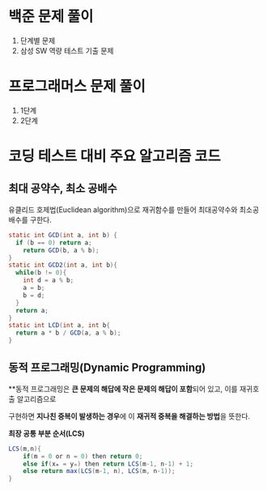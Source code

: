 # 백준 문제 풀이
  1. 단계별 문제
  2. 삼성 SW 역량 테스트 기출 문제
# 프로그래머스 문제 풀이
  1. 1단계
  2. 2단계
  
# 코딩 테스트 대비 주요 알고리즘 코드
## 최대 공약수, 최소 공배수
유클리드 호제법(Euclidean algorithm)으로 재귀함수를 만들어 최대공약수와 최소공배수를 구한다.

```java
static int GCD(int a, int b) {
  if (b == 0) return a;
    return GCD(b, a % b);
}
static int GCD2(int a, int b){
  while(b != 0){
    int d = a % b;
    a = b;
    b = d;
  }
  return a;
}
static int LCD(int a, int b{
  return a * b / GCD(a, a % b);
}
```
## 동적 프로그래밍(Dynamic Programming)
**동적 프로그래밍은 **큰 문제의 해답에 작은 문제의 해답이 포함**되어 있고, 이를 재귀호출 알고리즘으로

구현하면 **지나친 중복이 발생하는 경우**에 이 **재귀적 중복을 해결하는 방법**을 뜻한다.

**최장 공통 부분 순서(LCS)**
```java
LCS(m,n){
	if(m = 0 or n = 0) then return 0;
	else if(xₘ = yₙ) then return LCS(m-1, n-1) + 1;
	else return max(LCS(m-1, n), LCS(m, n-1));
}

```
